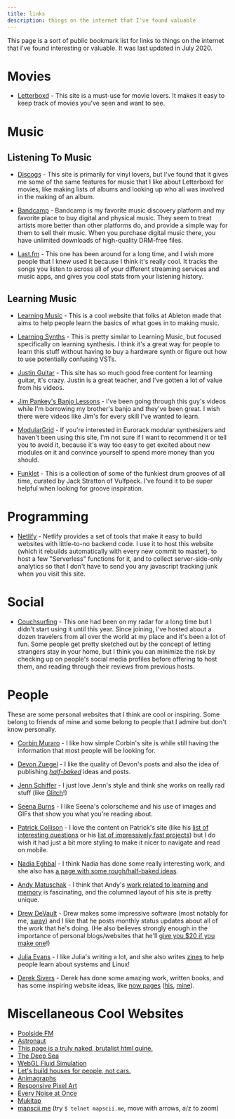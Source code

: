 ```yaml
---
title: links
description: things on the internet that I've found valuable
---
```


This page is a sort of public bookmark list for links to things on the internet
that I've found interesting or valuable. 
It was last updated in July 2020.

# Movies

- [Letterboxd](https://letterboxd.com) - This site is a must-use for movie
  lovers. It makes it easy to keep track of movies you've seen and want to see.

# Music

## Listening To Music

- [Discogs](https://discogs.com) - This site is primarily for vinyl lovers, but
  I've found that it gives me some of the same features for music that I like
  about Letterboxd for movies, like making lists of albums and looking up who
  all was involved in the making of an album.

- [Bandcamp](https://bandcamp.com) - Bandcamp is my favorite music discovery
  platform and my favorite place to buy digital and physical music. They seem
  to treat artists more better than other platforms do, and provide a simple
  way for them to sell their music. When you purchase digital music there,
  you have unlimited downloads of high-quality DRM-free files.

- [Last.fm](https://last.fm) - This one has been around for a long time, and I
  wish more people that I knew used it because I think it's really cool. It
  tracks the songs you listen to across all of your different streaming services
  and music apps, and gives you cool stats from your listening history.

## Learning Music

- [Learning Music](https://learningmusic.ableton.com/) - This is a cool website
  that folks at Ableton made that aims to help people learn the basics of what
  goes in to making music.

- [Learning Synths](https://learningsynths.ableton.com/) - This is pretty
  similar to Learning Music, but focused specifically on learning synthesis.
  I think it's a great way for people to learn this stuff without having to
  buy a hardware synth or figure out how to use potentially confusing VSTs.

- [Justin Guitar](https://www.justinguitar.com/) - This site has so much good
  free content for learning guitar, it's crazy. Justin is a great teacher,
  and I've gotten a lot of value from his videos.

- [Jim Pankey's Banjo Lessons](https://www.youtube.com/playlist?list=PLimF2H1ED8fXabeFAr6Fnslf0ie6TRUL0) -
  I've been going through this guy's videos while I'm borrowing my brother's
  banjo and they've been great. I wish there were videos like Jim's for every
  skill I've wanted to learn.

- [ModularGrid](https://www.modulargrid.net) - If you're interested in Eurorack
  modular synthesizers and haven't been using this site, I'm not sure if I want
  to recommend it or tell you to avoid it, because it's way too easy to get
  excited about new modules on it and convince yourself to spend more money
  than you should.

- [Funklet](http://funklet.com/) - This is a collection of some of the funkiest
  drum grooves of all time, curated by Jack Stratton of Vulfpeck. I've found it
  to be super helpful when looking for groove inspiration.

# Programming

- [Netlify](https://www.netlify.com/) - Netlify provides a set of tools that
  make it easy to build websites with little-to-no backend code. I use it to
  host this website (which it rebuilds automatically with every new commit to
  master), to host a few "Serverless" functions for it, and to collect
  server-side-only analytics so that I don't have to send you any javascript
  tracking junk when you visit this site.

# Social

- [Couchsurfing](https://couchsurfing.com) - This one had been on my radar for
  a long time but I didn't start using it until this year. Since joining, I've
  hosted about a dozen travelers from all over the world at my place and it's
  been a lot of fun. Some people get pretty sketched out by the concept of
  letting strangers stay in your home, but I think you can minimize the risk
  by checking up on people's social media profiles before offering to host them,
  and reading through their reviews from previous hosts.

# People

These are some personal websites that I think are cool or inspiring.
Some belong to friends of mine and some belong to people that I admire but
don't know personally.

- [Corbin Muraro](https://corbinmuraro.com) - I like how simple Corbin's site
  is while still having the information that most people will be looking for.

- [Devon Zuegel](https://devonzuegel.com/) - I like the quality of Devon's
  posts and also the idea of publishing
  [_half-baked_](https://devonzuegel.com/tag/half-baked) ideas and posts.

- [Jenn Schiffer](http://jennmoney.biz/) - I just love Jenn's style and think
  she works on really rad stuff (like [Glitch](https://glitch.com/)!)

- [Seena Burns](http://seenaburns.com/) - I like Seena's colorscheme and his
  use of images and GIFs that show you what you're reading about.

- [Patrick Collison](https://patrickcollison.com/) - I love the content on
  Patrick's site (like his
  [list of interesting questions](https://patrickcollison.com/)
  or his
  [list of impressively fast projects](https://patrickcollison.com/fast))
  but I do wish it had just a bit more styling to make it nicer to navigate and
  read on mobile.

- [Nadia Eghbal](https://nadiaeghbal.com/) - I think Nadia has done some really
  interesting work, and she also has
  [a page with some rough/half-baked ideas](https://nadiaeghbal.com/notes/).

- [Andy Matuschak](https://andymatuschak.org/) - I think that Andy's
  [work related to learning and memory](https://numinous.productions/ttft/)
  is fascinating, and the columned layout of his site is pretty unique.

- [Drew DeVault](https://drewdevault.com/) - Drew makes some impressive
  software (most notably for me, [sway](https://swaywm.org/)) and I like that
  he posts monthly status updates about all of the work that he's doing.
  (He also believes strongly enough in the importance of personal
  blogs/websites that he'll
  [give you $20 if you make one](https://drewdevault.com/make-a-blog)!)

- [Julia Evans](https://jvns.ca/) - I like Julia's writing a lot, and she also
  writes [zines](https://wizardzines.com/) to help people learn about systems
  and Linux!

- [Derek Sivers](https://sivers.org/) - Derek has done some amazing work,
  written books, and has some inspiring website ideas, like
  [now pages](https://nownownow.com/about)
  ([his](https://sivers.org/now), [mine](/now)).

# Miscellaneous Cool Websites

- [Poolside FM](https://poolside.fm/)
- [Astronaut](http://astronaut.io/)
- [This page is a truly naked, brutalist html quine.](https://secretgeek.github.io/html_wysiwyg/html.html)
- [The Deep Sea](https://neal.fun/deep-sea/)
- [WebGL Fluid Simulation](https://paveldogreat.github.io/WebGL-Fluid-Simulation/)
- [Let's build houses for people, not cars.](https://noparkinghere.com/)
- [Animagraphs](https://animagraffs.com/)
- [Responsive Pixel Art](https://essenmitsosse.de/pixel/?showcase=true&slide=4)
- [Every Noise at Once](http://everynoise.com/)
- [Mukitap](https://aidn.jp/mikutap/)
- [mapscii.me](https://mapscii.me) (try `$ telnet mapscii.me`, move with arrows, a/z to zoom)
